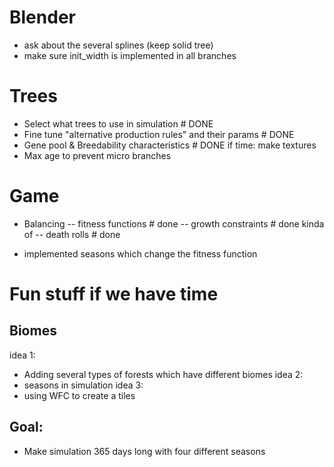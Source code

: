# Blender
- ask about the several splines (keep solid tree)
- make sure init_width is implemented in all branches


# Trees
- Select what trees to use in simulation # DONE
- Fine tune "alternative production rules" and their params # DONE
- Gene pool & Breedability characteristics # DONE
if time: make textures
- Max age to prevent micro branches


# Game
- Balancing 
-- fitness functions # done
-- growth constraints # done kinda of
-- death rolls # done

- implemented seasons which change the fitness function


# Fun stuff if we have time 

## Biomes
idea 1:
- Adding several types of forests which have different biomes 
idea 2:
- seasons in simulation
idea 3:
- using WFC to create a tiles

## Goal:
- Make simulation 365 days long with four different seasons


